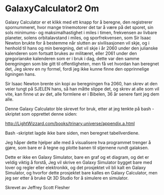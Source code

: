 # GalaxyCalculator2 Om

Galaxy Calculator er et klikk med ett knapp for å beregne, den registrerer spornummeret,
hvor mange trinemotorer det tar å være på det sporet,
sin sols minimums- og maksimalhastighet i miles i timen, frekvensen av livbare planeter,
solens orbitalavstand i miles, og sporfrekvensen,
som Sir Isaac Newton brukte for å bestemme når slutten av sivilisasjonen vil skje,
og i henhold til hans og min beregning,
det vil skje i år 2060 under den julianske kalenderen som fortsatt brukes av militæret,
eller 2061 under den gregorianske kalenderen som er i bruk i dag,
dette var den samme beregningen som ble gitt til offentligheten, men få vet hvordan han beregnet det,
Jeg skrev en ny formel, fordi jeg ikke kunne finne den opprinnelige ligningen hans.

Sir Isaac Newton brente sin kopi av beregningen fra 2060, han skrev at den veier tungt på SJELEN hans,
så han måtte slippe det,
og skrev at alle som vil vite, kan finne ut av det, alle formlene er i Bibelen,
36 år senere fant jeg dem alle.

Denne Galaxy Calculator ble skrevet for bruk, etter at jeg tenkte på bash -skriptet som opprettet denne siden:

http://LightWizzard.com/books/trinary.universe/appendix.a.html

Bash -skriptet lagde ikke bare siden, men beregnet tabellverdiene.

Jeg håper dette hjelper alle med å visualisere hva programmet trenger å gjøre,
som bare er å tegne og plotte banen til stjernene rundt galaksen.

Dette er ikke en Galaxy Simulator, bare en graf og et diagram, og det er veldig viktig å forstå,
Jeg vil skrive en Galaxy Simulator bygget bare med lover og regler eller elektronikk,
og det prosjektet vil bli kalt en Galaxy Simulator, og hvorfor dette prosjektet bare kalles en Galaxy Calculator,
men jeg ser etter å bruke Qt 3D Studio for å simulere en simulator.


Skrevet av Jeffrey Scott Flesher